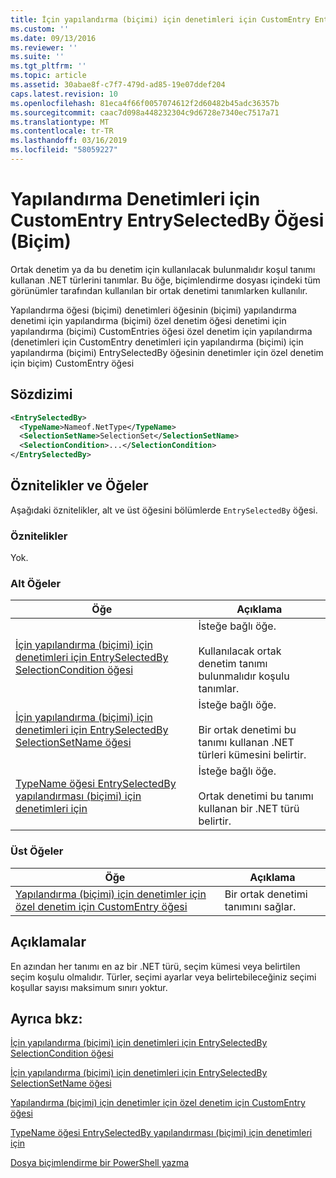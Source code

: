 ```yaml
---
title: İçin yapılandırma (biçimi) için denetimleri için CustomEntry EntrySelectedBy öğesi | Microsoft Docs
ms.custom: ''
ms.date: 09/13/2016
ms.reviewer: ''
ms.suite: ''
ms.tgt_pltfrm: ''
ms.topic: article
ms.assetid: 30abae8f-c7f7-479d-ad85-19e07ddef204
caps.latest.revision: 10
ms.openlocfilehash: 81eca4f66f0057074612f2d60482b45adc36357b
ms.sourcegitcommit: caac7d098a448232304c9d6728e7340ec7517a71
ms.translationtype: MT
ms.contentlocale: tr-TR
ms.lasthandoff: 03/16/2019
ms.locfileid: "58059227"
---
```

# <a name="entryselectedby-element-for-customentry-for-controls-for-configuration-format"></a>Yapılandırma Denetimleri için CustomEntry EntrySelectedBy Öğesi (Biçim)

Ortak denetim ya da bu denetim için kullanılacak bulunmalıdır koşul tanımı kullanan .NET türlerini tanımlar. Bu öğe, biçimlendirme dosyası içindeki tüm görünümler tarafından kullanılan bir ortak denetimi tanımlarken kullanılır.

Yapılandırma öğesi (biçimi) denetimleri öğesinin (biçimi) yapılandırma denetimi için yapılandırma (biçimi) özel denetim öğesi denetimi için yapılandırma (biçimi) CustomEntries öğesi özel denetim için yapılandırma (denetimleri için CustomEntry denetimleri için yapılandırma (biçimi) için yapılandırma (biçimi) EntrySelectedBy öğesinin denetimler için özel denetim için biçim) CustomEntry öğesi

## <a name="syntax"></a>Sözdizimi

```xml
<EntrySelectedBy>
  <TypeName>Nameof.NetType</TypeName>
  <SelectionSetName>SelectionSet</SelectionSetName>
  <SelectionCondition>...</SelectionCondition>
</EntrySelectedBy>
```

## <a name="attributes-and-elements"></a>Öznitelikler ve Öğeler

Aşağıdaki öznitelikler, alt ve üst öğesini bölümlerde `EntrySelectedBy` öğesi.

### <a name="attributes"></a>Öznitelikler

Yok.

### <a name="child-elements"></a>Alt Öğeler

|Öğe|Açıklama|
|-------------|-----------------|
|[İçin yapılandırma (biçimi) için denetimleri için EntrySelectedBy SelectionCondition öğesi](./selectioncondition-element-for-entryselectedby-for-controls-for-configuration-format.md)|İsteğe bağlı öğe.<br /><br /> Kullanılacak ortak denetim tanımı bulunmalıdır koşulu tanımlar.|
|[İçin yapılandırma (biçimi) için denetimleri için EntrySelectedBy SelectionSetName öğesi](./selectionsetname-element-for-selectioncondition-for-controls-for-configuration-format.md)|İsteğe bağlı öğe.<br /><br /> Bir ortak denetimi bu tanımı kullanan .NET türleri kümesini belirtir.|
|[TypeName öğesi EntrySelectedBy yapılandırması (biçimi) için denetimleri için](./typename-element-for-entryselectedby-for-controls-for-configuration-format.md)|İsteğe bağlı öğe.<br /><br /> Ortak denetimi bu tanımı kullanan bir .NET türü belirtir.|

### <a name="parent-elements"></a>Üst Öğeler

|Öğe|Açıklama|
|-------------|-----------------|
|[Yapılandırma (biçimi) için denetimler için özel denetim için CustomEntry öğesi](./customentry-element-for-customcontrol-for-controls-for-configuration-format.md)|Bir ortak denetimi tanımını sağlar.|

## <a name="remarks"></a>Açıklamalar

En azından her tanımı en az bir .NET türü, seçim kümesi veya belirtilen seçim koşulu olmalıdır. Türler, seçimi ayarlar veya belirtebileceğiniz seçimi koşullar sayısı maksimum sınırı yoktur.

## <a name="see-also"></a>Ayrıca bkz:

[İçin yapılandırma (biçimi) için denetimleri için EntrySelectedBy SelectionCondition öğesi](./selectioncondition-element-for-entryselectedby-for-controls-for-configuration-format.md)

[İçin yapılandırma (biçimi) için denetimleri için EntrySelectedBy SelectionSetName öğesi](./selectionsetname-element-for-selectioncondition-for-controls-for-configuration-format.md)

[Yapılandırma (biçimi) için denetimler için özel denetim için CustomEntry öğesi](./customentry-element-for-customcontrol-for-controls-for-configuration-format.md)

[TypeName öğesi EntrySelectedBy yapılandırması (biçimi) için denetimleri için](./typename-element-for-selectioncondition-for-controls-for-configuration-format.md)

[Dosya biçimlendirme bir PowerShell yazma](./writing-a-powershell-formatting-file.md)
